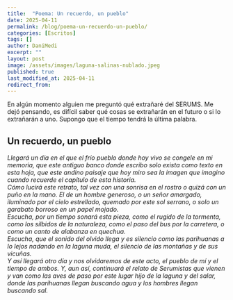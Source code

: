 ```yaml
---
title:  "Poema: Un recuerdo, un pueblo"
date: 2025-04-11
permalink: /blog/poema-un-recuerdo-un-pueblo/
categories: [Escritos]
tags: []
author: DaniMedi
excerpt: ""
layout: post
image: /assets/images/laguna-salinas-nublado.jpeg
published: true
last_modified_at: 2025-04-11
redirect_from:
---
```

En algún momento alguien me preguntó qué extrañaré del SERUMS. Me dejó pensando, es difícil saber qué cosas se extrañarán en el futuro o si lo extrañarán a uno. Supongo que el tiempo tendrá la última palabra.

## Un recuerdo, un pueblo

<em>
Llegará un día  
en el que el frío pueblo donde hoy vivo  
se congele en mi memoria,  
que este antiguo banco donde escribo  
solo exista como texto en esta hoja,  
que este andino paisaje que hoy miro  
sea la imagen que imagino  
cuando recuerde el capítulo de esta historia.  
<br>
Cómo lucirá este retrato,  
tal vez con una sonrisa en el rostro  
o quizá con un puño en la mano.  
El de un hombre generoso,  
o un señor amargado,  
iluminado por el cielo estrellado,  
quemado por este sol serrano,  
o solo un garabato borroso en un papel mojado.  
<br>
Escucha,  
por un tiempo sonará esta pieza,  
como el rugido de la tormenta,  
como los silbidos de la naturaleza,  
como el paso del bus por la carretera,  
o como un canto de alabanza en quechua.  
<br>
Escucha,  
que el sonido del olvido llega  
y es silencio  
como las parihuanas a lo lejos  
nadando en la laguna muda,  
el silencio de las montañas  
y de sus vicuñas.  
<br>
Y así llegará otro día  
y nos olvidaremos de este acto,  
el pueblo de mí  
y el tiempo de ambos.  
Y, aun así, continuará el relato  
de Serumistas que vienen y van  
como las aves de paso  
por este lugar  
hijo de la laguna y del salar,  
donde las parihuanas llegan buscando agua  
y los hombres llegan buscando sal.  
</em>
